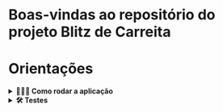 # Boas-vindas ao repositório do projeto Blitz de Carreita

# Orientações
<details>
  <summary>
    <strong>🤷🏽‍♀️ Como rodar a aplicação</strong>
  </summary><br>
  1- Abra o terminal, e clone o repositório 
 
  - `git clone git@github.com:Adadezer/BlitzCarreira.git`.

  2- Entre na pasta do repositório que você acabou de clonar:
  - `cd BlitzCarreira`

  3- Instale as dependências:
  - `npm install`
  
  4- Vá até a pasta `backend` e suba o servidor:
  - Pasta backend
    - `cd app/backend/`
  - Digite o comando para subir o servidor
    - `npm run dev`
    Obs: aparecerá uma mensagem 'rodando na porta (número da porta)', e não sairá disso, quer dizer que o servidor está no ar

  5- Abra outra guia no terminal para rodar o front-end
  - Vá até a pasta `frontend`
    - `cd app/frontend`
  - Inicie a aplicação
    - `npm start`
      
    - A página da aplicação irá abrir no seu navegador
</details>
<details>
  <summary>
    <strong>🛠 Testes</strong>
  </summary><br>

  - Na pasta `backend` execute o comando:
  
    - `npm run test`.
</details> 